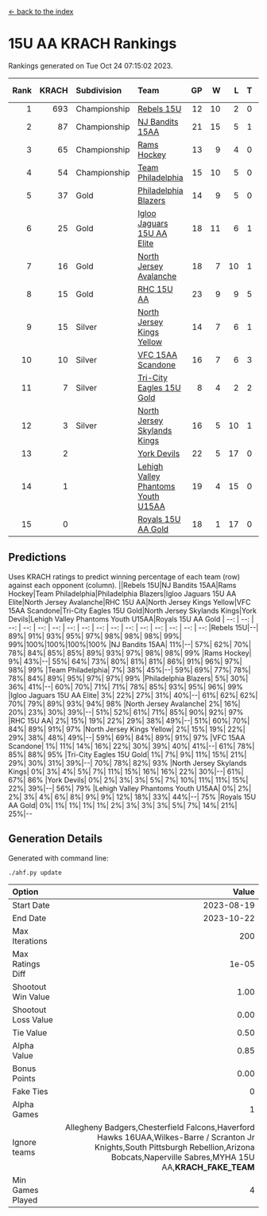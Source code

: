 [<- back to the index](readme.md)
# 15U AA KRACH Rankings
Rankings generated on Tue Oct 24 07:15:02 2023.

Rank|KRACH|Subdivision|Team|GP|W|L|T|OTW|OTL|SoS|Exp Wins|Win Diff
---:|---:|:---|:---|---:|---:|---:|---:|---:|---:|---:|---:|---:
1|693|Championship|[Rebels 15U](https://gamesheetstats.com/seasons/3659/teams/140654/schedule)|12|10|2|0|0|1|704|10.8|-0.0
2|87|Championship|[NJ Bandits 15AA](https://gamesheetstats.com/seasons/3659/teams/140648/schedule)|21|15|5|1|0|1|86|16.4|0.0
3|65|Championship|[Rams Hockey](https://gamesheetstats.com/seasons/3659/teams/140653/schedule)|13|9|4|0|1|2|336|9.9|0.0
4|54|Championship|[Team Philadelphia](https://gamesheetstats.com/seasons/3659/teams/140657/schedule)|15|10|5|0|0|0|107|10.9|0.0
5|37|Gold|[Philadelphia Blazers](https://gamesheetstats.com/seasons/3659/teams/140652/schedule)|14|9|5|0|3|0|28|9.9|0.0
6|25|Gold|[Igloo Jaguars 15U AA Elite](https://gamesheetstats.com/seasons/3659/teams/140645/schedule)|18|11|6|1|1|0|23|12.4|0.0
7|16|Gold|[North Jersey Avalanche](https://gamesheetstats.com/seasons/3659/teams/140649/schedule)|18|7|10|1|1|0|303|8.4|0.0
8|15|Gold|[RHC 15U AA](https://gamesheetstats.com/seasons/3659/teams/140655/schedule)|23|9|9|5|0|1|29|12.4|0.0
9|15|Silver|[North Jersey Kings Yellow](https://gamesheetstats.com/seasons/3659/teams/140650/schedule)|14|7|6|1|0|0|22|8.4|0.0
10|10|Silver|[VFC 15AA Scandone](https://gamesheetstats.com/seasons/3659/teams/140659/schedule)|16|7|6|3|0|1|309|9.4|0.0
11|7|Silver|[Tri-City Eagles 15U Gold](https://gamesheetstats.com/seasons/3659/teams/140658/schedule)|8|4|2|2|0|0|6|5.9|0.0
12|3|Silver|[North Jersey Skylands Kings](https://gamesheetstats.com/seasons/3659/teams/140651/schedule)|16|5|10|1|0|1|57|6.4|0.0
13|2||[York Devils](https://gamesheetstats.com/seasons/3659/teams/140660/schedule)|22|5|17|0|1|2|51|5.9|0.0
14|1||[Lehigh Valley Phantoms Youth U15AA](https://gamesheetstats.com/seasons/3659/teams/140646/schedule)|19|4|15|0|0|0|16|4.9|0.0
15|0||[Royals 15U AA Gold](https://gamesheetstats.com/seasons/3659/teams/140656/schedule)|18|1|17|0|1|0|18|1.9|0.0

## Predictions
Uses KRACH ratings to predict winning percentage of each team (row) against each opponent (column).
||Rebels 15U|NJ Bandits 15AA|Rams Hockey|Team Philadelphia|Philadelphia Blazers|Igloo Jaguars 15U AA Elite|North Jersey Avalanche|RHC 15U AA|North Jersey Kings Yellow|VFC 15AA Scandone|Tri-City Eagles 15U Gold|North Jersey Skylands Kings|York Devils|Lehigh Valley Phantoms Youth U15AA|Royals 15U AA Gold
| --: | --: | --: | --: | --: | --: | --: | --: | --: | --: | --: | --: | --: | --: | --: | --: 
|Rebels 15U|--| 89%| 91%| 93%| 95%| 97%| 98%| 98%| 98%| 99%| 99%|100%|100%|100%|100%
|NJ Bandits 15AA| 11%|--| 57%| 62%| 70%| 78%| 84%| 85%| 85%| 89%| 93%| 97%| 98%| 98%| 99%
|Rams Hockey|  9%| 43%|--| 55%| 64%| 73%| 80%| 81%| 81%| 86%| 91%| 96%| 97%| 98%| 99%
|Team Philadelphia|  7%| 38%| 45%|--| 59%| 69%| 77%| 78%| 78%| 84%| 89%| 95%| 97%| 97%| 99%
|Philadelphia Blazers|  5%| 30%| 36%| 41%|--| 60%| 70%| 71%| 71%| 78%| 85%| 93%| 95%| 96%| 99%
|Igloo Jaguars 15U AA Elite|  3%| 22%| 27%| 31%| 40%|--| 61%| 62%| 62%| 70%| 79%| 89%| 93%| 94%| 98%
|North Jersey Avalanche|  2%| 16%| 20%| 23%| 30%| 39%|--| 51%| 52%| 61%| 71%| 85%| 90%| 92%| 97%
|RHC 15U AA|  2%| 15%| 19%| 22%| 29%| 38%| 49%|--| 51%| 60%| 70%| 84%| 89%| 91%| 97%
|North Jersey Kings Yellow|  2%| 15%| 19%| 22%| 29%| 38%| 48%| 49%|--| 59%| 69%| 84%| 89%| 91%| 97%
|VFC 15AA Scandone|  1%| 11%| 14%| 16%| 22%| 30%| 39%| 40%| 41%|--| 61%| 78%| 85%| 88%| 95%
|Tri-City Eagles 15U Gold|  1%|  7%|  9%| 11%| 15%| 21%| 29%| 30%| 31%| 39%|--| 70%| 78%| 82%| 93%
|North Jersey Skylands Kings|  0%|  3%|  4%|  5%|  7%| 11%| 15%| 16%| 16%| 22%| 30%|--| 61%| 67%| 86%
|York Devils|  0%|  2%|  3%|  3%|  5%|  7%| 10%| 11%| 11%| 15%| 22%| 39%|--| 56%| 79%
|Lehigh Valley Phantoms Youth U15AA|  0%|  2%|  2%|  3%|  4%|  6%|  8%|  9%|  9%| 12%| 18%| 33%| 44%|--| 75%
|Royals 15U AA Gold|  0%|  1%|  1%|  1%|  1%|  2%|  3%|  3%|  3%|  5%|  7%| 14%| 21%| 25%|--

## Generation Details

Generated with command line:
```
./ahf.py update
```

| Option | Value |
| :----- | ----: |
| Start Date | 2023-08-19 |
| End Date | 2023-10-22 |
| Max Iterations | 200 |
| Max Ratings Diff | 1e-05 |
| Shootout Win Value | 1.00 |
| Shootout Loss Value | 0.00 |
| Tie Value | 0.50 |
| Alpha Value | 0.85 |
| Bonus Points | 0.00 |
| Fake Ties | 0 |
| Alpha Games | 1 |
| Ignore teams | Allegheny Badgers,Chesterfield Falcons,Haverford Hawks 16UAA,Wilkes-Barre / Scranton Jr Knights,South Pittsburgh Rebellion,Arizona Bobcats,Naperville Sabres,MYHA 15U AA,__KRACH_FAKE_TEAM__ |
| Min Games Played | 4 |

